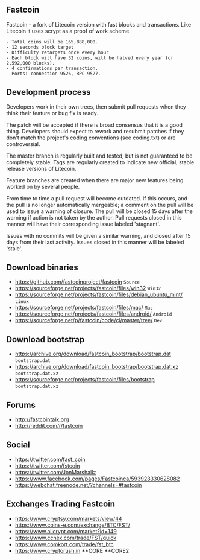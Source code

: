 ## Fastcoin

Fastcoin - a fork of Litecoin version with fast blocks and transactions. Like Litecoin it uses scrypt as a proof of work scheme.

	- Total coins will be 165,888,000.
	- 12 seconds block target
	- Difficulty retargets once every hour
	- Each block will have 32 coins, will be halved every year (or 2,592,000 blocks).
	- 4 confirmations per transaction.
	- Ports: connection 9526, RPC 9527.

## Development process

Developers work in their own trees, then submit pull requests when
they think their feature or bug fix is ready.

The patch will be accepted if there is broad consensus that it is a
good thing.  Developers should expect to rework and resubmit patches
if they don't match the project's coding conventions (see coding.txt)
or are controversial.

The master branch is regularly built and tested, but is not guaranteed
to be completely stable. Tags are regularly created to indicate new
official, stable release versions of Litecoin.

Feature branches are created when there are major new features being
worked on by several people.

From time to time a pull request will become outdated. If this occurs, and
the pull is no longer automatically mergeable; a comment on the pull will
be used to issue a warning of closure. The pull will be closed 15 days
after the warning if action is not taken by the author. Pull requests closed
in this manner will have their corresponding issue labeled 'stagnant'.

Issues with no commits will be given a similar warning, and closed after
15 days from their last activity. Issues closed in this manner will be 
labeled 'stale'. 

## Download binaries

* https://github.com/fastcoinproject/fastcoin `Source`
* https://sourceforge.net/projects/fastcoin/files/win32 `Win32`
* https://sourceforge.net/projects/fastcoin/files/debian_ubuntu_mint/ `Linux`
* https://sourceforge.net/projects/fastcoin/files/mac/ `Mac`
* https://sourceforge.net/projects/fastcoin/files/android/ `Android`
* https://sourceforge.net/p/fastcoin/code/ci/master/tree/ `Dev`

## Download bootstrap

* https://archive.org/download/fastcoin_bootstrap/bootstrap.dat `bootstrap.dat`
* https://archive.org/download/fastcoin_bootstrap/bootstrap.dat.xz `bootstrap.dat.xz`
* https://sourceforge.net/projects/fastcoin/files/bootstrap `bootstrap.dat.xz`

## Forums

* http://fastcointalk.org
* http://reddit.com/r/fastcoin

## Social

* https://twitter.com/fast_coin
* https://twitter.com/fstcoin
* https://twitter.com/JonMarshallz
* https://www.facebook.com/pages/Fastcoinca/593923330628082
* https://webchat.freenode.net/?channels=#fastcoin

## Exchanges Trading Fastcoin

* https://www.cryptsy.com/markets/view/44
* https://www.coins-e.com/exchange/BTC/FST/
* https://www.allcrypt.com/market?id=149
* https://www.ccnex.com/trade/FST/quick
* https://www.comkort.com/trade/fst_btc
* https://www.cryptorush.in
**CORE
**CORE2
